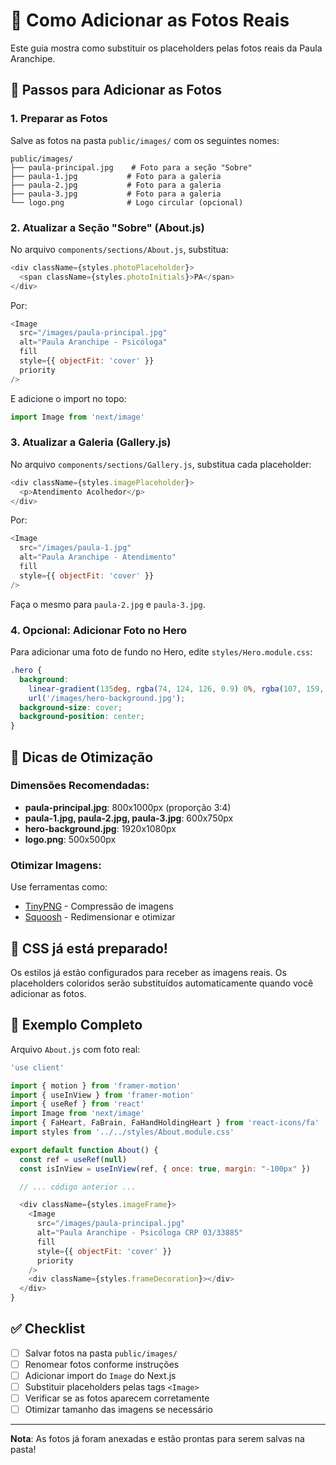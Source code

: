 # 📸 Como Adicionar as Fotos Reais

Este guia mostra como substituir os placeholders pelas fotos reais da Paula Aranchipe.

## 📁 Passos para Adicionar as Fotos

### 1. Preparar as Fotos

Salve as fotos na pasta `public/images/` com os seguintes nomes:

```
public/images/
├── paula-principal.jpg    # Foto para a seção "Sobre"
├── paula-1.jpg           # Foto para a galeria
├── paula-2.jpg           # Foto para a galeria
├── paula-3.jpg           # Foto para a galeria
└── logo.png              # Logo circular (opcional)
```

### 2. Atualizar a Seção "Sobre" (About.js)

No arquivo `components/sections/About.js`, substitua:

```javascript
<div className={styles.photoPlaceholder}>
  <span className={styles.photoInitials}>PA</span>
</div>
```

Por:

```javascript
<Image
  src="/images/paula-principal.jpg"
  alt="Paula Aranchipe - Psicóloga"
  fill
  style={{ objectFit: 'cover' }}
  priority
/>
```

E adicione o import no topo:
```javascript
import Image from 'next/image'
```

### 3. Atualizar a Galeria (Gallery.js)

No arquivo `components/sections/Gallery.js`, substitua cada placeholder:

```javascript
<div className={styles.imagePlaceholder}>
  <p>Atendimento Acolhedor</p>
</div>
```

Por:

```javascript
<Image
  src="/images/paula-1.jpg"
  alt="Paula Aranchipe - Atendimento"
  fill
  style={{ objectFit: 'cover' }}
/>
```

Faça o mesmo para `paula-2.jpg` e `paula-3.jpg`.

### 4. Opcional: Adicionar Foto no Hero

Para adicionar uma foto de fundo no Hero, edite `styles/Hero.module.css`:

```css
.hero {
  background: 
    linear-gradient(135deg, rgba(74, 124, 126, 0.9) 0%, rgba(107, 159, 161, 0.9) 100%),
    url('/images/hero-background.jpg');
  background-size: cover;
  background-position: center;
}
```

## 🎨 Dicas de Otimização

### Dimensões Recomendadas:

- **paula-principal.jpg**: 800x1000px (proporção 3:4)
- **paula-1.jpg, paula-2.jpg, paula-3.jpg**: 600x750px
- **hero-background.jpg**: 1920x1080px
- **logo.png**: 500x500px

### Otimizar Imagens:

Use ferramentas como:
- [TinyPNG](https://tinypng.com/) - Compressão de imagens
- [Squoosh](https://squoosh.app/) - Redimensionar e otimizar

## 🔧 CSS já está preparado!

Os estilos já estão configurados para receber as imagens reais. Os placeholders coloridos serão substituídos automaticamente quando você adicionar as fotos.

## 📝 Exemplo Completo

Arquivo `About.js` com foto real:

```javascript
'use client'

import { motion } from 'framer-motion'
import { useInView } from 'framer-motion'
import { useRef } from 'react'
import Image from 'next/image'
import { FaHeart, FaBrain, FaHandHoldingHeart } from 'react-icons/fa'
import styles from '../../styles/About.module.css'

export default function About() {
  const ref = useRef(null)
  const isInView = useInView(ref, { once: true, margin: "-100px" })

  // ... código anterior ...

  <div className={styles.imageFrame}>
    <Image
      src="/images/paula-principal.jpg"
      alt="Paula Aranchipe - Psicóloga CRP 03/33885"
      fill
      style={{ objectFit: 'cover' }}
      priority
    />
    <div className={styles.frameDecoration}></div>
  </div>
}
```

## ✅ Checklist

- [ ] Salvar fotos na pasta `public/images/`
- [ ] Renomear fotos conforme instruções
- [ ] Adicionar import do `Image` do Next.js
- [ ] Substituir placeholders pelas tags `<Image>`
- [ ] Verificar se as fotos aparecem corretamente
- [ ] Otimizar tamanho das imagens se necessário

---

**Nota**: As fotos já foram anexadas e estão prontas para serem salvas na pasta!

